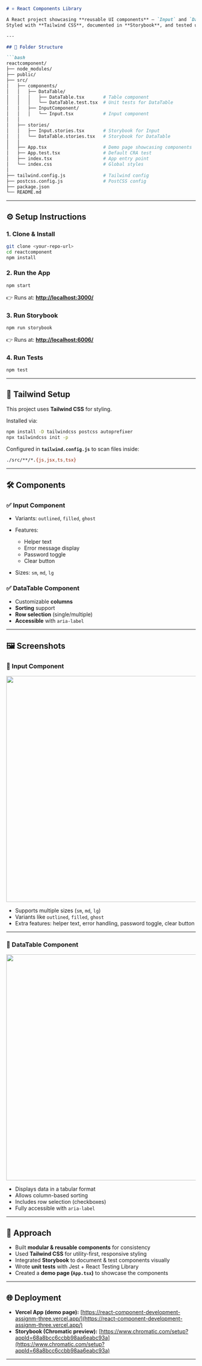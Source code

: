 
````markdown
# ⚛️ React Components Library

A React project showcasing **reusable UI components** — `Input` and `DataTable`.  
Styled with **Tailwind CSS**, documented in **Storybook**, and tested using **Jest + React Testing Library**.

---

## 📂 Folder Structure

```bash
reactcomponent/
├── node_modules/
├── public/
├── src/
│   ├── components/
│   │   ├── DataTable/
│   │   │   ├── DataTable.tsx       # Table component
│   │   │   └── DataTable.test.tsx  # Unit tests for DataTable
│   │   ├── InputComponent/
│   │   │   └── Input.tsx           # Input component
│   │
│   ├── stories/
│   │   ├── Input.stories.tsx       # Storybook for Input
│   │   └── DataTable.stories.tsx   # Storybook for DataTable
│   │
│   ├── App.tsx                     # Demo page showcasing components
│   ├── App.test.tsx                # Default CRA test
│   ├── index.tsx                   # App entry point
│   └── index.css                   # Global styles
│
├── tailwind.config.js              # Tailwind config
├── postcss.config.js               # PostCSS config
├── package.json
└── README.md
````

---

## ⚙️ Setup Instructions

### 1. Clone & Install

```bash
git clone <your-repo-url>
cd reactcomponent
npm install
```

### 2. Run the App

```bash
npm start
```

👉 Runs at: **[http://localhost:3000/](http://localhost:3000/)**

### 3. Run Storybook

```bash
npm run storybook
```

👉 Runs at: **[http://localhost:6006/](http://localhost:6006/)**

### 4. Run Tests

```bash
npm test
```

---

## 🎨 Tailwind Setup

This project uses **Tailwind CSS** for styling.

Installed via:

```bash
npm install -D tailwindcss postcss autoprefixer
npx tailwindcss init -p
```

Configured in **`tailwind.config.js`** to scan files inside:

```bash
./src/**/*.{js,jsx,ts,tsx}
```

---

## 🛠️ Components

### ✅ Input Component

* Variants: `outlined`, `filled`, `ghost`
* Features:

  * Helper text
  * Error message display
  * Password toggle
  * Clear button
* Sizes: `sm`, `md`, `lg`

### ✅ DataTable Component

* Customizable **columns**
* **Sorting** support
* **Row selection** (single/multiple)
* **Accessible** with `aria-label`

---

## 🖼️ Screenshots

### 🔹 Input Component

<img src="./screenshots/input-component.png" width="600" />

* Supports multiple sizes (`sm`, `md`, `lg`)
* Variants like `outlined`, `filled`, `ghost`
* Extra features: helper text, error handling, password toggle, clear button

---

### 🔹 DataTable Component

<img src="./screenshots/datatable-component.png" width="600" />

* Displays data in a tabular format
* Allows column-based sorting
* Includes row selection (checkboxes)
* Fully accessible with `aria-label`

---

## 🧠 Approach

* Built **modular & reusable components** for consistency
* Used **Tailwind CSS** for utility-first, responsive styling
* Integrated **Storybook** to document & test components visually
* Wrote **unit tests** with Jest + React Testing Library
* Created a **demo page (`App.tsx`)** to showcase the components

---

## 🌐 Deployment

* **Vercel App (demo page):** [https://react-component-development-assignm-three.vercel.app/](https://react-component-development-assignm-three.vercel.app/)
* **Storybook (Chromatic preview):** [https://www.chromatic.com/setup?appId=68a8bcc6ccbb98aa6eabc93a](https://www.chromatic.com/setup?appId=68a8bcc6ccbb98aa6eabc93a)

---


